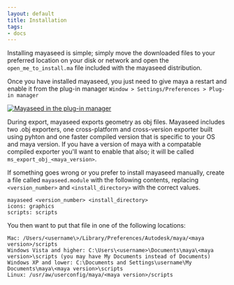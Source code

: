 ```yaml
---
layout: default
title: Installation
tags:
- docs
---
```


Installing mayaseed is simple; simply move the downloaded files to your preferred location on your disk or network and open the `open_me_to_install.ma` file included with the mayaseed distribution. 

Once you have installed mayaseed, you just need to give maya a restart and enable it from the plug-in manager `Window > Settings/Preferences > Plug-in manager`

[![Mayaseed in the plug-in manager](/images/plug-in_manager.png)](/images/plug-in_manager.png)

During export, mayaseed exports geometry as obj files. Mayaseed includes two .obj exporters, one cross-platform and cross-version exporter built using pyhton and one faster compiled version that is specific to your OS and maya version. If you have a version of maya with a compatable compiled exporter you'll want to enable that also; it will be called `ms_export_obj_<maya_version>`.

If something goes wrong or you prefer to install mayaseed manually, create a file called `mayaseed.module` with the following contents, replacing `<version_number>` and `<install_directory>` with the correct values.

    mayaseed <version_number> <install_directory>
    icons: graphics
    scripts: scripts

You then want to put that file in one of the following locations:

    Mac: /Users/<username\>/Library/Preferences/Autodesk/maya/<maya version>/scripts
    Windows Vista and higher: C:\Users\<username>\Documents\maya\<maya version>\scripts (you may have My Documents instead of Documents)
    Windows XP and lower: C:\Documents and Settings\username\My Documents\maya\<maya version>\scripts
    Linux: /usr/aw/userconfig/maya/<maya version>/scripts
    